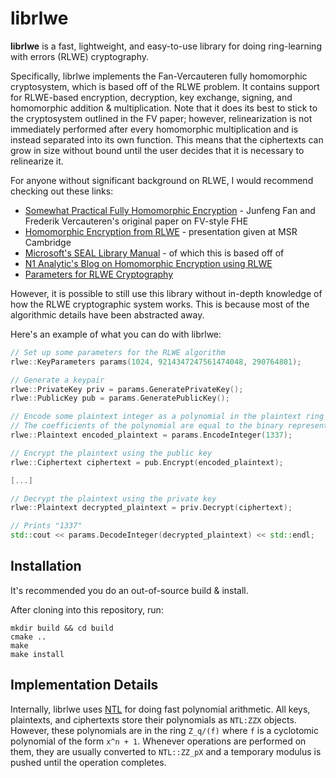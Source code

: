 # librlwe

**librlwe** is a fast, lightweight, and easy-to-use library for doing ring-learning with errors (RLWE) cryptography.

Specifically, librlwe implements the Fan-Vercauteren fully homomorphic cryptosystem, which is based off of the RLWE problem. 
It contains support for RLWE-based encryption, decryption, key exchange, signing, and homomorphic addition & multiplication.
Note that it does its best to stick to the cryptosystem outlined in the FV paper;
however, relinearization is not immediately performed after every homomorphic multiplication and is instead
separated into its own function. This means that the ciphertexts can grow in size without bound until the user decides
that it is necessary to relinearize it.

For anyone without significant background on RLWE, I would recommend checking out these links:
* [Somewhat Practical Fully Homomorphic Encryption](https://eprint.iacr.org/2012/144.pdf) - Junfeng Fan and Frederik Vercauteren's original paper on FV-style FHE
* [Homomorphic Encryption from RLWE](https://cryptosith.org/michael/data/talks/2012-01-10-MSR-Cambridge.pdf) - presentation given at MSR Cambridge
* [Microsoft's SEAL Library Manual](https://www.microsoft.com/en-us/research/wp-content/uploads/2017/12/sealmanual.pdf) - of which this is based off of
* [N1 Analytic's Blog on Homomorphic Encryption using RLWE](https://blog.n1analytics.com/homomorphic-encryption-illustrated-primer/)
* [Parameters for RLWE Cryptography](http://www.ringlwe.info/parameters-for-rlwe.html)

However, it is possible to still use this library without in-depth knowledge of how the RLWE cryptographic system works.
This is because most of the algorithmic details have been abstracted away.

Here's an example of what you can do with librlwe:

```c++
// Set up some parameters for the RLWE algorithm
rlwe::KeyParameters params(1024, 9214347247561474048, 290764801);

// Generate a keypair
rlwe::PrivateKey priv = params.GeneratePrivateKey();
rlwe::PublicKey pub = params.GeneratePublicKey();

// Encode some plaintext integer as a polynomial in the plaintext ring
// The coefficients of the polynomial are equal to the binary representation of the integer
rlwe::Plaintext encoded_plaintext = params.EncodeInteger(1337);

// Encrypt the plaintext using the public key 
rlwe::Ciphertext ciphertext = pub.Encrypt(encoded_plaintext);

[...]

// Decrypt the plaintext using the private key
rlwe::Plaintext decrypted_plaintext = priv.Decrypt(ciphertext);

// Prints "1337"
std::cout << params.DecodeInteger(decrypted_plaintext) << std::endl;
```

## Installation

It's recommended you do an out-of-source build & install.

After cloning into this repository, run:

```
mkdir build && cd build
cmake ..
make
make install
```

## Implementation Details

Internally, librlwe uses [NTL](http://www.shoup.net/ntl/) for doing fast polynomial arithmetic. 
All keys, plaintexts, and ciphertexts store their polynomials as `NTL:ZZX` objects.
However, these polynomials are in the ring `Z_q/(f)` where `f` is a cyclotomic polynomial of the form `x^n + 1`.
Whenever operations are performed on them, they are usually converted to `NTL::ZZ_pX` and a temporary modulus is pushed until the operation completes.
